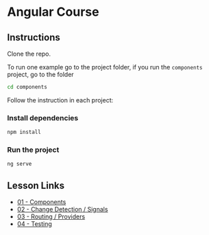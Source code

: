 # Angular Course

## Instructions

Clone the repo.

To run one example go to the project folder, if you run the `components` project, go to the folder

```sh
cd components
```

Follow the instruction in each project:

### Install dependencies

```sh
npm install
```

### Run the project
```sh
ng serve
```

## Lesson Links

- [01 - Components](components)
- [02 - Change Detection / Signals](signals)
- [03 - Routing / Providers](routing)
- [04 - Testing](testing)
